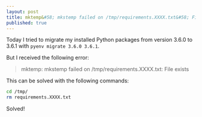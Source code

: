 ```yaml
---
layout: post
title: mktemp&#58; mkstemp failed on /tmp/requirements.XXXX.txt&#58; File exists
published: true
---
```


Today I tried to migrate my installed Python packages from version 3.6.0 to 3.6.1 with `pyenv migrate 3.6.0 3.6.1`.

But I received the following error:

> mktemp: mkstemp failed on /tmp/requirements.XXXX.txt: File exists

This can be solved with the following commands:

```bash
cd /tmp/
rm requirements.XXXX.txt
```

Solved!